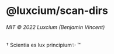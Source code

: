 # @luxcium/scan-dirs

###### MIT © 2022 Luxcium (Benjamin Vincent)

† Scientia es lux principium✨ ™
